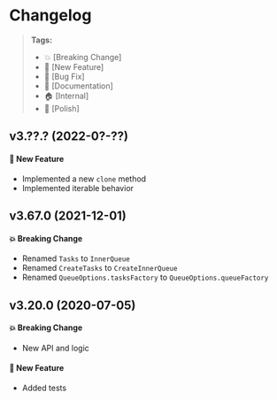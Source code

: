 Changelog
=========

> **Tags:**
> - :boom:       [Breaking Change]
> - :rocket:     [New Feature]
> - :bug:        [Bug Fix]
> - :memo:       [Documentation]
> - :house:      [Internal]
> - :nail_care:  [Polish]

## v3.??.? (2022-0?-??)

#### :rocket: New Feature

* Implemented a new `clone` method
* Implemented iterable behavior

## v3.67.0 (2021-12-01)

#### :boom: Breaking Change

* Renamed `Tasks` to `InnerQueue`
* Renamed `CreateTasks` to `CreateInnerQueue`
* Renamed `QueueOptions.tasksFactory` to `QueueOptions.queueFactory`

## v3.20.0 (2020-07-05)

#### :boom: Breaking Change

* New API and logic

#### :rocket: New Feature

* Added tests
